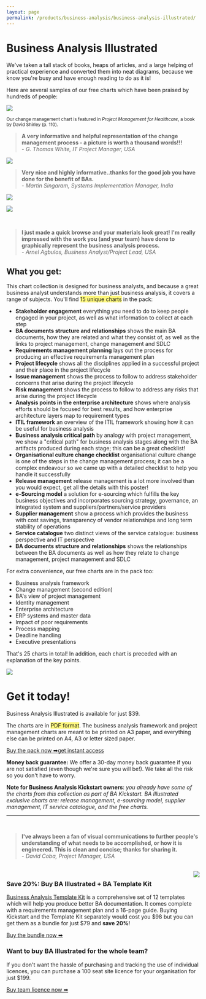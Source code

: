```yaml
---
layout: page
permalink: /products/business-analysis/business-analysis-illustrated/
---
```


# Business Analysis Illustrated

We've taken a tall stack of books, heaps of articles, and a large helping of practical experience and converted them into neat diagrams, because we know you're busy and have enough reading to do as it is!

Here are several samples of our free charts which have been praised by hundreds of people:

<img src = "/img/change-management-poster.jpg" /><br/>

<span style = "font-size: smaller">Our change management chart is featured in  <em>Project Management for Healthcare</em>, a book by David Shirley (p. 110).</span>

> **A very informative and helpful representation of the change management process - a picture is worth a thousand words!!!** <br/>- *G. Thomas White, IT Project Manager, USA*

<img src = "/img/project-management-poster.jpg" /><br/>

> **Very nice and highly informative..thanks for the good job you have done for the benefit of BAs.** <br/>- *Martin Singaram, Systems Implementation Manager, India*

<img src = "/img/crm-implementation-poster.jpg" /><br/>

<img src = "/img/enterprise-architecture-poster.jpg" /><br/>

<br/>

> **I just made a quick browse and your materials look great! I'm really impressed with the work you (and your team) have done to graphically represent the business analysis process.** <br/>- *Arnel Agbulos, Business Analyst/Project Lead, USA*

## What you get:

This chart collection is designed for business analysts, and because a great business analyst understands more than just business analysis, it covers a range of subjects. You'll find <span style = "background-color: #fff77c">15 unique charts</span> in the pack:

*   **Stakeholder engagement**
everything you need to do to keep people engaged in your project, as well as what information to collect at each step
*   **BA documents structure and relationships**
shows the main BA documents, how they are related and what they consist of, as well as the links to project management, change management and SDLC
*   **Requirements management planning**
lays out the process for producing an effective requirements management plan
*   **Project lifecycle**
shows all the disciplines applied in a successful project and their place in the project lifecycle
*   **Issue management**
shows the process to follow to address stakeholder concerns that arise during the project lifecycle
*   **Risk management**
shows the process to follow to address any risks that arise during the project lifecycle
*   **Analysis points in the enterprise architecture**
shows where analysis efforts should be focused for best results, and how enterprise architecture layers map to requirement types
*   **ITIL framework**
an overview of the ITIL framework showing how it can be useful for business analysis
*   **Business analysis critical path**
by analogy with project management, we show a "critical path" for business analysis stages along with the BA artifacts produced during each stage; this can be a great checklist!
*   **Organisational culture change checklist**
organisational culture change is one of the steps in the change management process; it can be a complex endeavour so we came up with a detailed checklist to help you handle it successfully
*   **Release management**
release management is a lot more involved than you would expect, get all the details with this poster!
*   **e-Sourcing model**
a solution for e-sourcing which fulfills the key business objectives and incorporates sourcing strategy, governance, an integrated system and suppliers/partners/service providers
*   **Supplier management**
show a process which provides the business with cost savings, transparency of vendor relationships and long term stability of operations
*   **Service catalogue** two distinct views of the service catalogue: business perspective and IT perspective
*   **BA documents structure and relationships** shows the relationships between the BA documents as well as how they relate to change management, project management and SDLC

For extra convenience, our free charts are in the pack too:

*   Business analysis framework
*   Change management (second edition)
*   BA's view of project management
*   Identity management
*   Enterprise architecture
*   ERP systems and master data
*   Impact of poor requirements
*   Process mapping
*   Deadline handling
*   Executive presentations

That's 25 charts in total! In addition, each chart is preceded with an explanation of the key points.

<img src = "/img/illustrated-slide1.png" /><br/>

# Get it today!

Business Analysis Illustrated is available for just $39.

The charts are in <span style = "background-color: #fff77c">PDF format</span>. The business analysis framework and project management charts are meant to be printed on A3 paper, and everything else can be printed on A4, A3 or letter sized paper.

<a href = "https://getdpd.com/v2/cart/add/5365/11992/10354" class = "orange-button" style = "width: 90%; margin-left: auto; margin-right: auto"><span class = "main-text">Buy the pack now ➡</span><span class = "extra-text">get instant access</span></a>

**Money back guarantee:** We offer a 30-day money back guarantee if you are not satisfied (even though we're sure you will be!). We take all the risk so you don't have to worry.

**Note for Business Analysis Kickstart owners**: *you already have some of the charts from this collection as part of BA Kickstart. BA Illustrated exclusive charts are: release management, e-sourcing model, supplier management, IT service catalogue, and the free charts.*

---

<br/>

> **I've always been a fan of visual communications to further people's understanding of what needs to be accomplished, or how it is engineered. This is clean and concise; thanks for sharing it.** <br/>- *David Coba, Project Manager, USA*

<br/>

<img src = "/img/illustrated-image.png" style = "float: right; margin-left: 1em" />


### Save 20%: Buy BA Illustrated + BA Template Kit

[Business Analysis Template Kit](/products/business-analysis/business-analysis-template-kit/ "Document templates") is a comprehensive set of 12 templates which will help you produce better BA documentation. It comes complete with a requirements management plan and a 16-page guide. Buying Kickstart and the Template Kit separately would cost you $98 but you can get them as a bundle for just $79 and **save 20%**!

<a href = "https://getdpd.com/v2/cart/add/5365/25206/24731" class = "grey-button" style = "width: 50%; margin-left: auto; margin-right: auto"><span class = "main-text">Buy the bundle now ➡</span></a>

### Want to buy BA Illustrated for the whole team?

If you don't want the hassle of purchasing and tracking the use of individual licences, you can purchase a 100 seat site licence for your organisation for just $199.

<a href = "https://getdpd.com/v2/cart/add/5365/11992/13099" class = "grey-button" style = "width: 50%; margin-left: auto; margin-right: auto"><span class = "main-text">Buy team licence now ➡</span></a>